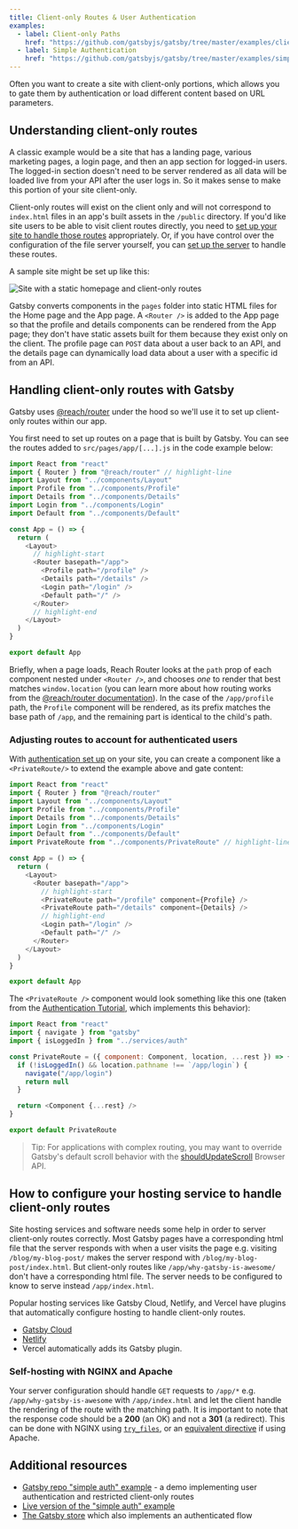 ```yaml
---
title: Client-only Routes & User Authentication
examples:
  - label: Client-only Paths
    href: "https://github.com/gatsbyjs/gatsby/tree/master/examples/client-only-paths"
  - label: Simple Authentication
    href: "https://github.com/gatsbyjs/gatsby/tree/master/examples/simple-auth"
---
```


Often you want to create a site with client-only portions, which allows you to gate them by authentication or load different content based on URL parameters.

## Understanding client-only routes

A classic example would be a site that has a landing page, various marketing pages, a login page, and then an app section for logged-in users. The logged-in section doesn't need to be server rendered as all data will be loaded live from your API after the user logs in. So it makes sense to make this portion of your site client-only.

Client-only routes will exist on the client only and will not correspond to `index.html` files in an app's built assets in the `/public` directory. If you'd like site users to be able to visit client routes directly, you need to [set up your site to handle those routes](#handling-client-only-routes-with-gatsby) appropriately. Or, if you have control over the configuration of the file server yourself, you can [set up the server](#configuring-and-handling-client-only-routes-on-a-server) to handle these routes.

A sample site might be set up like this:

![Site with a static homepage and client-only routes](../../images/client-only-routes.png)

Gatsby converts components in the `pages` folder into static HTML files for the Home page and the App page. A `<Router />` is added to the App page so that the profile and details components can be rendered from the App page; they don't have static assets built for them because they exist only on the client. The profile page can `POST` data about a user back to an API, and the details page can dynamically load data about a user with a specific id from an API.

## Handling client-only routes with Gatsby

Gatsby uses [@reach/router](https://reach.tech/router/) under the hood so we'll use it to set up client-only routes within our app.

You first need to set up routes on a page that is built by Gatsby. You can see the routes added to `src/pages/app/[...].js` in the code example below:

```jsx:title=src/pages/app/[...].js
import React from "react"
import { Router } from "@reach/router" // highlight-line
import Layout from "../components/Layout"
import Profile from "../components/Profile"
import Details from "../components/Details"
import Login from "../components/Login"
import Default from "../components/Default"

const App = () => {
  return (
    <Layout>
      // highlight-start
      <Router basepath="/app">
        <Profile path="/profile" />
        <Details path="/details" />
        <Login path="/login" />
        <Default path="/" />
      </Router>
      // highlight-end
    </Layout>
  )
}

export default App
```

Briefly, when a page loads, Reach Router looks at the `path` prop of each component nested under `<Router />`, and chooses _one_ to render that best matches `window.location` (you can learn more about how routing works from the [@reach/router documentation](https://reach.tech/router/api/Router)). In the case of the `/app/profile` path, the `Profile` component will be rendered, as its prefix matches the base path of `/app`, and the remaining part is identical to the child's path.

### Adjusting routes to account for authenticated users

With [authentication set up](/docs/how-to/adding-common-features/building-a-site-with-authentication) on your site, you can create a component like a `<PrivateRoute/>` to extend the example above and gate content:

```jsx:title=src/pages/app/[...].js
import React from "react"
import { Router } from "@reach/router"
import Layout from "../components/Layout"
import Profile from "../components/Profile"
import Details from "../components/Details"
import Login from "../components/Login"
import Default from "../components/Default"
import PrivateRoute from "../components/PrivateRoute" // highlight-line

const App = () => {
  return (
    <Layout>
      <Router basepath="/app">
        // highlight-start
        <PrivateRoute path="/profile" component={Profile} />
        <PrivateRoute path="/details" component={Details} />
        // highlight-end
        <Login path="/login" />
        <Default path="/" />
      </Router>
    </Layout>
  )
}

export default App
```

The `<PrivateRoute />` component would look something like this one (taken from the [Authentication Tutorial](/tutorial/authentication-tutorial/#controlling-private-routes), which implements this behavior):

```jsx:title=src/components/PrivateRoute.js
import React from "react"
import { navigate } from "gatsby"
import { isLoggedIn } from "../services/auth"

const PrivateRoute = ({ component: Component, location, ...rest }) => {
  if (!isLoggedIn() && location.pathname !== `/app/login`) {
    navigate("/app/login")
    return null
  }

  return <Component {...rest} />
}

export default PrivateRoute
```

> Tip: For applications with complex routing, you may want to override Gatsby's default scroll behavior with the [shouldUpdateScroll](/docs/reference/config-files/gatsby-browser/#shouldUpdateScroll) Browser API.

## How to configure your hosting service to handle client-only routes

Site hosting services and software needs some help in order to server client-only routes correctly. Most Gatsby pages have a corresponding html file that the server responds with when a user visits the page e.g. visiting `/blog/my-blog-post/` makes the server respond with `/blog/my-blog-post/index.html`. But client-only routes like `/app/why-gatsby-is-awesome/` don't have a corresponding html file. The server needs to be configured to know to serve instead `/app/index.html`.

Popular hosting services like Gatsby Cloud, Netlify, and Vercel have plugins that automatically configure hosting to handle client-only routes.

- [Gatsby Cloud](https://www.gatsbyjs.com/plugins/gatsby-plugin-gatsby-cloud/?=cloud)
- [Netlify](https://www.gatsbyjs.com/plugins/gatsby-plugin-netlify/?=netlif)
- Vercel automatically adds its Gatsby plugin.

### Self-hosting with NGINX and Apache

Your server configuration should handle `GET` requests to `/app/*` e.g. `/app/why-gatsby-is-awesome` with `/app/index.html` and let the client handle the rendering of the route with the matching path. It is important to note that the response code should be a **200** (an OK) and not a **301** (a redirect). This can be done with NGINX using [`try_files`](https://docs.nginx.com/nginx/admin-guide/web-server/serving-static-content/#trying-several-options), or an [equivalent directive](https://serverfault.com/questions/290784/what-is-apaches-equivalent-of-nginxs-try-files) if using Apache.

## Additional resources

- [Gatsby repo "simple auth" example](https://github.com/gatsbyjs/gatsby/blob/master/examples/simple-auth/) - a demo implementing user authentication and restricted client-only routes
- [Live version of the "simple auth" example](https://simple-auth.netlify.app/)
- [The Gatsby store](https://github.com/gatsbyjs/store.gatsbyjs.org) which also implements an authenticated flow
